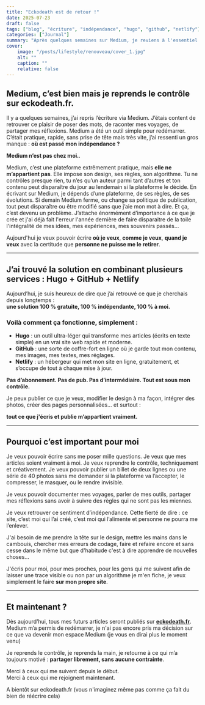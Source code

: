 ```yaml
---
title: "Eckodeath est de retour !"
date: 2025-07-23
draft: false
tags: ["blog", "écriture", "indépendance", "hugo", "github", "netlify"]
categories: ["Journal"]
summary: "Après quelques semaines sur Medium, je reviens à l'essentiel : écrire librement, sur un site qui m'appartient vraiment. Grâce à Hugo, GitHub et Netlify, je reprends le contrôle sur mon blog eckodeath.fr."
cover:
    image: "/posts/lifestyle/renouveau/cover_1.jpg"
    alt: ""
    caption: ""
    relative: false
---
```


## Medium, c’est bien mais je reprends le contrôle sur eckodeath.fr.

Il y a quelques semaines, j’ai repris l’écriture via Medium. J’étais content de retrouver ce plaisir de poser des mots, de raconter mes voyages, de partager mes réflexions. Medium a été un outil simple pour redémarrer. C’était pratique, rapide, sans prise de tête mais très vite, j’ai ressenti un gros manque : **où est passé mon indépendance ?**

**Medium n’est pas chez moi.**.

Medium, c’est une plateforme extrêmement pratique, mais **elle ne m’appartient pas**. Elle impose son design, ses règles, son algorithme. Tu ne contrôles presque rien, tu n’es qu’un auteur parmi tant d’autres et ton contenu peut disparaître du jour au lendemain si la plateforme le décide. En écrivant sur Medium, je dépends d’une plateforme, de ses règles, de ses évolutions. Si demain Medium ferme, ou change sa politique de publication, tout peut disparaître ou être modifié sans que j’aie mon mot à dire. Et ça, c’est devenu un problème. J’attache énormément d’importance à ce que je crée et j'ai déjà fait l'erreur l'année dernière de faire disparaitre de la toile l'intégralité de mes idées, mes expériences, mes souvenirs passés...

Aujourd'hui je veux pouvoir écrire **où je veux**, **comme je veux**, **quand je veux** avec la certitude que **personne ne puisse me le retirer**.

------

## J’ai trouvé la solution en combinant plusieurs services : Hugo + GitHub + Netlify

Aujourd’hui, je suis heureux de dire que j’ai retrouvé ce que je cherchais depuis longtemps :  
**une solution 100 % gratuite, 100 % indépendante, 100 % à moi.**

### Voilà comment ça fonctionne, simplement :

- **Hugo** : un outil ultra-léger qui transforme mes articles (écrits en texte simple) en un vrai site web rapide et moderne.
- **GitHub** : une sorte de coffre-fort en ligne où je garde tout mon contenu, mes images, mes textes, mes réglages.
- **Netlify** : un hébergeur qui met mon site en ligne, gratuitement, et s’occupe de tout à chaque mise à jour.

**Pas d’abonnement. Pas de pub. Pas d’intermédiaire. Tout est sous mon contrôle.**

Je peux publier ce que je veux, modifier le design à ma façon, intégrer des photos, créer des pages personnalisées… et surtout : 

**tout ce que j'écris et publie m’appartient vraiment.**

------

## Pourquoi c’est important pour moi

Je veux pouvoir écrire sans me poser mille questions. Je veux que mes articles soient vraiment à moi. Je veux reprendre le contrôle, techniquement et créativement. Je veux pouvoir publier un billet de deux lignes ou une série de 40 photos sans me demander si la plateforme va l’accepter, le compresser, le masquer, ou le rendre invisible.

Je veux pouvoir documenter mes voyages, parler de mes outils, partager mes réflexions sans avoir à suivre des règles qui ne sont pas les miennes.

Je veux retrouver ce sentiment d’indépendance. Cette fierté de dire : ce site, c’est moi qui l’ai créé, c’est moi qui l’alimente et personne ne pourra me l’enlever.

J'ai besoin de me prendre la tête sur le design, mettre les mains dans le cambouis, chercher mes erreurs de codage, faire et refaire encore et sans cesse dans le même but que d'habitude c'est à dire apprendre de nouvelles choses...

J'écris pour moi, pour mes proches, pour les gens qui me suivent afin de laisser une trace visible ou non par un algorithme je m'en fiche, je veux simplement le faire **sur mon propre site**.

---

## Et maintenant ?

Dès aujourd’hui, tous mes futurs articles seront publiés sur **[eckodeath.fr](https://eckodeath.fr)**.  
Medium m’a permis de redémarrer, je n'ai pas encore pris ma décision sur ce que va devenir mon espace Medium (je vous en dirai plus le moment venu)

Je reprends le contrôle, je reprends la main, je retourne à ce qui m’a toujours motivé : **partager librement, sans aucune contrainte**.

Merci à ceux qui me suivent depuis le début.  
Merci à ceux qui me rejoignent maintenant.

A bientôt sur eckodeath.fr (vous n'imaginez même pas comme ça fait du bien de réécrire cela)
